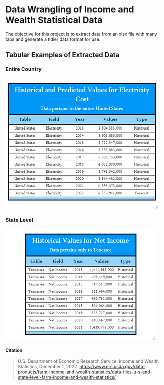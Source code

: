 # Data Wrangling of Income and Wealth Statistical Data

The objective for this project is to extract data from an xlsx file with many tabs and generate a tidier data format for use.

## Tabular Examples of Extracted Data

### Entire Country

![](static-files/table_USA.png)

### State Level

![](static-files/table_TN.png)

#### Citation
>U.S. Department of Economic Research Service. Income and Wealth Statistics, December 1, 2022.
https://www.ers.usda.gov/data-products/farm-income-and-wealth-statistics/data-files-u-s-and-state-level-farm-income-and-wealth-statistics/
